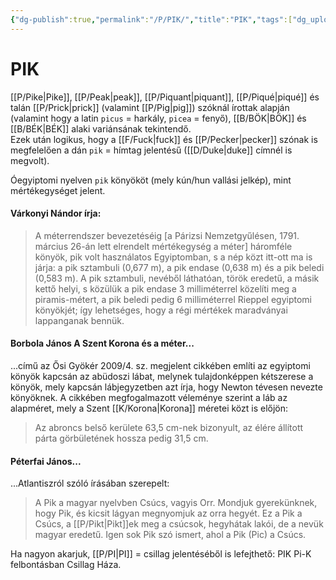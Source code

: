 ```yaml
---
{"dg-publish":true,"permalink":"/P/PIK/","title":"PIK","tags":["dg_uploaded"],"created":"2023-10-21T05:07","updated":"2023-11-08T04:13"}
---
```



# PIK

[[P/Pike\|Pike]], [[P/Peak\|peak]], [[P/Piquant\|piquant]], [[P/Piqué\|piqué]] és talán [[P/Prick\|prick]] (valamint [[P/Pig\|pig]]) szóknál írottak alapján (valamint hogy a latin `picus` = harkály, `picea` = fenyő), [[B/BÖK\|BÖK]] és [[B/BÉK\|BÉK]] alaki variánsának tekintendő.  
Ezek után logikus, hogy a [[F/Fuck\|fuck]] és [[P/Pecker\|pecker]] szónak is megfelelően a dán `pik` = hímtag jelentésű ([[D/Duke\|duke]] címnél is megvolt).  

Óegyiptomi nyelven `pik` könyököt (mely kún/hun vallási jelkép), mint mértékegységet jelent.  

#### Várkonyi Nándor írja:

> A méterrendszer bevezetéséig \[a Párizsi Nemzetgyűlésen, 1791. március 26-án lett elrendelt mértékegység a méter\] háromféle könyök, pik volt használatos Egyiptomban, s a nép közt itt-ott ma is járja: a pik sztambuli (0,677 m), a pik endase (0,638 m) és a pik beledi (0,583 m). A pik sztambuli, nevéből láthatóan, török eredetű, a másik kettő helyi, s közülük a pik endase 3 milliméterrel közelíti meg a piramis-métert, a pik beledi pedig 6 milliméterrel Rieppel egyiptomi könyökjét; így lehetséges, hogy a régi mértékek maradványai lappanganak bennük.  

#### Borbola János A Szent Korona és a méter...

...című az Ősi Gyökér 2009/4. sz. megjelent cikkében említi az egyiptomi könyök kapcsán az abüdoszi lábat, melynek tulajdonképpen kétszerese a könyök, mely kapcsán lábjegyzetben azt írja, hogy Newton tévesen nevezte könyöknek. A cikkében megfogalmazott véleménye szerint a láb az alapméret, mely a Szent [[K/Korona\|Korona]] méretei közt is előjön:  
> Az abroncs belső kerülete 63,5 cm-nek bizonyult, az élére állított párta görbületének hossza pedig 31,5 cm.  

#### Péterfai János...

...Atlantiszról szóló írásában szerepelt:  
> A Pik a magyar nyelvben Csúcs, vagyis Orr. Mondjuk gyerekünknek, hogy Pik, és kicsit lágyan megnyomjuk az orra hegyét. Ez a Pik a Csúcs, a [[P/Pikt\|Pikt]]ek meg a csúcsok, hegyhátak lakói, de a nevük magyar eredetű. Igen sok Pik szó ismert, ahol a Pik (Pic) a Csúcs.  

Ha nagyon akarjuk, [[P/PI\|PI]] = csillag jelentéséből is lefejthető: PIK Pi-K felbontásban Csillag Háza.  